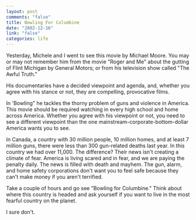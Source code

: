 ```yaml
--- 
layout: post
comments: "false"
title: Bowling For Columbine
date: "2002-12-16"
link: "false"
categories: life
---
```

Yesterday, Michele and I went to see this movie by Michael Moore. You may or may not remember him from the movie "Roger and Me" about the gutting of Flint Michigan by General Motors; or from his television show called "The Awful Truth."

His documentaries have a decided viewpoint and agenda, and, whether you agree with his stance or not, they are compelling, provocative films.

In 'Bowling" he tackles the thorny problem of guns and violence in America. This movie should be required watching in every high school and home across America. Whether you agree with his viewpoint or not, you need to see a different viewpoint than the one mainstream-corporate-bottom-dollar America wants you to see.

In Canada, a country with 30 million people, 10 million homes, and at least 7 million guns, there were less than 300 gun-related deaths last year. In this country we had over 11,000. The difference? Their news isn't creating a climate of fear. America is living scared and in fear, and we are paying the penalty daily. The news is filled with death and mayhem. The gun, alarm, and home safety corporations don't want you to feel safe because they can't make money if you aren't terrified.

Take a couple of hours and go see "Bowling for Columbine." Think about where this country is headed and ask yourself if you want to live in the most fearful country on the planet.

I sure don't.

